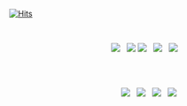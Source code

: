<!--
**kakjzi/kakjzi** is a ✨ _special_ ✨ repository because its `README.md` (this file) appears on your GitHub profile.

Here are some ideas to get you started:

- 🔭 I’m currently working on ...
- 🌱 I’m currently learning ...
- 👯 I’m looking to collaborate on ...
- 🤔 I’m looking for help with ...
- 💬 Ask me about ...
- 📫 How to reach me: ...
- 😄 Pronouns: ...
- ⚡ Fun fact: ...
-->

[![Hits](https://hits.seeyoufarm.com/api/count/incr/badge.svg?url=https%3A%2F%2Fgithub.com%2Fkakjzi%2Fkakjzi.git&count_bg=%2379C83D&title_bg=%23555555&icon=&icon_color=%23E7E7E7&title=hits&edge_flat=false)](https://hits.seeyoufarm.com)

<!-- <h3 align="center"><b>🛠 Tech Stack 🛠</b></h3> -->
</br>
<p align="center">
<img src="https://img.shields.io/badge/.NET-512BD4?style=flat-square&logo=.NET&logoColor=White"></a> &nbsp
<img src="https://img.shields.io/badge/SSMS-CC2927?style=flat-square&logo=Microsoft SQL Server&logoColor=White"> 
<img src="https://img.shields.io/badge/HTML5-E34F26?style=flat-square&logo=HTML5&logoColor=white"/></a> &nbsp
<img src="https://img.shields.io/badge/CSS3-1572B6?style=flat-square&logo=CSS3&logoColor=white"/></a> &nbsp
<img src="https://img.shields.io/badge/JavaScript-F7DF1E?style=flat-square&logo=JavaScript&logoColor=white"/></a> &nbsp
</a> &nbsp </p>
 </br>
<!-- <h3 align="center"><b>⚡ Interested ⚡</b></h3>-->
 </br>
 <p align="center">
<img src="https://img.shields.io/badge/Python-3776AB?style=flat-square&logo=Python&logoColor=white"/></a>  &nbsp
<img src="https://img.shields.io/badge/Vue.js-4FC08D?style=flat-square&logo=Vue.js&logoColor=white"/></a> &nbsp
<img src="https://img.shields.io/badge/Spring Boot-6DB33F?style=flat-square&logo=Spring Boot&logoColor=white"/></a> &nbsp
<img src="https://img.shields.io/badge/Java-007396?style=flat-square&logo=Java&logoColor=white"/></a></p>

